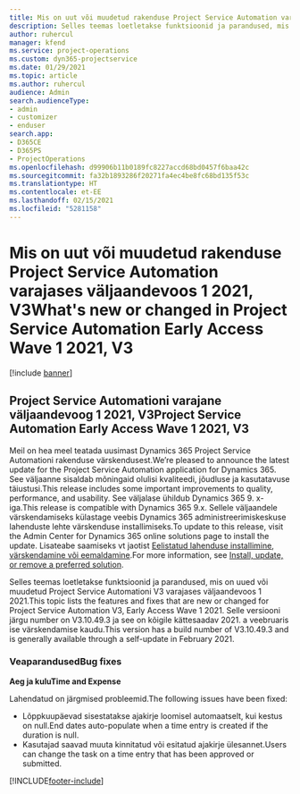 ```yaml
---
title: Mis on uut või muudetud rakenduse Project Service Automation varajases väljaandevoos 1 2021, V3
description: Selles teemas loetletakse funktsioonid ja parandused, mis on saadaval Project Service Automationi varajases väljaandevoos 1 2021, V3.
author: ruhercul
manager: kfend
ms.service: project-operations
ms.custom: dyn365-projectservice
ms.date: 01/29/2021
ms.topic: article
ms.author: ruhercul
audience: Admin
search.audienceType:
- admin
- customizer
- enduser
search.app:
- D365CE
- D365PS
- ProjectOperations
ms.openlocfilehash: d99906b11b0189fc8227accd68bd0457f6baa42c
ms.sourcegitcommit: fa32b1893286f20271fa4ec4be8fc68bd135f53c
ms.translationtype: HT
ms.contentlocale: et-EE
ms.lasthandoff: 02/15/2021
ms.locfileid: "5281158"
---
```

# <a name="whats-new-or-changed-in-project-service-automation-early-access-wave-1-2021-v3"></a><span data-ttu-id="4aae3-103">Mis on uut või muudetud rakenduse Project Service Automation varajases väljaandevoos 1 2021, V3</span><span class="sxs-lookup"><span data-stu-id="4aae3-103">What's new or changed in Project Service Automation Early Access Wave 1 2021, V3</span></span>

[!include [banner](../includes/psa-now-project-operations.md)]

## <a name="project-service-automation-early-access-wave-1-2021-v3"></a><span data-ttu-id="4aae3-104">Project Service Automationi varajane väljaandevoog 1 2021, V3</span><span class="sxs-lookup"><span data-stu-id="4aae3-104">Project Service Automation Early Access Wave 1 2021, V3</span></span>

<span data-ttu-id="4aae3-105">Meil on hea meel teatada uusimast Dynamics 365 Project Service Automationi rakenduse värskendusest.</span><span class="sxs-lookup"><span data-stu-id="4aae3-105">We’re pleased to announce the latest update for the Project Service Automation application for Dynamics 365.</span></span> <span data-ttu-id="4aae3-106">See väljaanne sisaldab mõningaid olulisi kvaliteedi, jõudluse ja kasutatavuse täiustusi.</span><span class="sxs-lookup"><span data-stu-id="4aae3-106">This release includes some important improvements to quality, performance, and usability.</span></span> <span data-ttu-id="4aae3-107">See väljalase ühildub Dynamics 365 9. x-iga.</span><span class="sxs-lookup"><span data-stu-id="4aae3-107">This release is compatible with Dynamics 365 9.x.</span></span> <span data-ttu-id="4aae3-108">Sellele väljaandele värskendamiseks külastage veebis Dynamics 365 administreerimiskeskuse lahenduste lehte värskenduse installimiseks.</span><span class="sxs-lookup"><span data-stu-id="4aae3-108">To update to this release, visit the Admin Center for Dynamics 365 online solutions page to install the update.</span></span> <span data-ttu-id="4aae3-109">Lisateabe saamiseks vt jaotist [Eelistatud lahenduse installimine, värskendamine või eemaldamine](https://docs.microsoft.com/power-platform/admin/install-remove-preferred-solution).</span><span class="sxs-lookup"><span data-stu-id="4aae3-109">For more information, see [Install, update, or remove a preferred solution](https://docs.microsoft.com/power-platform/admin/install-remove-preferred-solution).</span></span>

<span data-ttu-id="4aae3-110">Selles teemas loetletakse funktsioonid ja parandused, mis on uued või muudetud Project Service Automationi V3 varajases väljaandevoos 1 2021.</span><span class="sxs-lookup"><span data-stu-id="4aae3-110">This topic lists the features and fixes that are new or changed for Project Service Automation V3, Early Access Wave 1 2021.</span></span> <span data-ttu-id="4aae3-111">Selle versiooni järgu number on V3.10.49.3 ja see on kõigile kättesaadav 2021. a veebruaris ise värskendamise kaudu.</span><span class="sxs-lookup"><span data-stu-id="4aae3-111">This version has a build number of V3.10.49.3 and is generally available through a self-update in February 2021.</span></span>


### <a name="bug-fixes"></a><span data-ttu-id="4aae3-112">Veaparandused</span><span class="sxs-lookup"><span data-stu-id="4aae3-112">Bug fixes</span></span>

<span data-ttu-id="4aae3-113">**Aeg ja kulu**</span><span class="sxs-lookup"><span data-stu-id="4aae3-113">**Time and Expense**</span></span>

<span data-ttu-id="4aae3-114">Lahendatud on järgmised probleemid.</span><span class="sxs-lookup"><span data-stu-id="4aae3-114">The following issues have been fixed:</span></span>

- <span data-ttu-id="4aae3-115">Lõppkuupäevad sisestatakse ajakirje loomisel automaatselt, kui kestus on null.</span><span class="sxs-lookup"><span data-stu-id="4aae3-115">End dates auto-populate when a time entry is created if the duration is null.</span></span>
- <span data-ttu-id="4aae3-116">Kasutajad saavad muuta kinnitatud või esitatud ajakirje ülesannet.</span><span class="sxs-lookup"><span data-stu-id="4aae3-116">Users can change the task on a time entry that has been approved or submitted.</span></span>


[!INCLUDE[footer-include](../includes/footer-banner.md)]